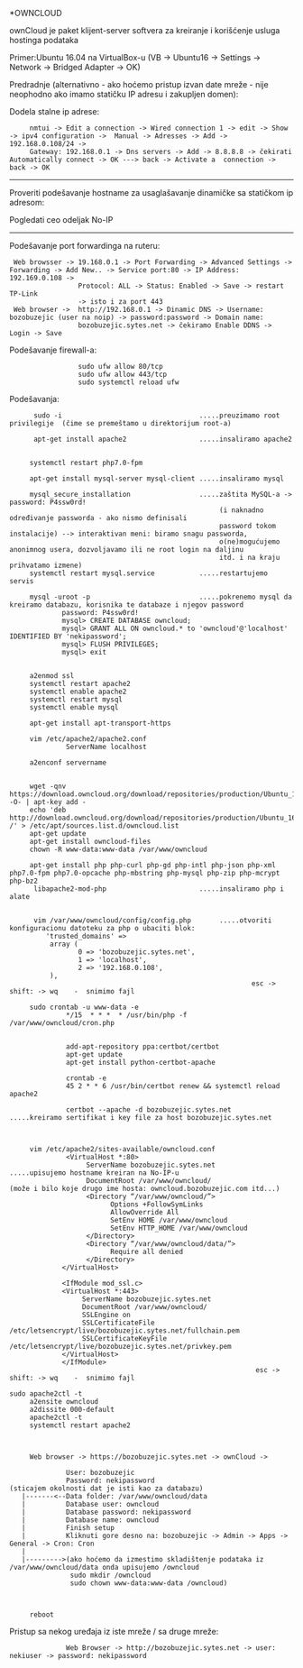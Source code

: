 *OWNCLOUD

ownCloud je paket klijent-server softvera za kreiranje i korišćenje usluga hostinga podataka


Primer:Ubuntu 16.04 na VirtualBox-u (VB -> Ubuntu16 -> Settings -> Network -> Bridged Adapter -> OK)


Predradnje (alternativno - ako hoćemo pristup izvan date mreže - nije neophodno ako imamo statičku IP adresu i zakupljen domen):

Dodela stalne ip adrese:

         nmtui -> Edit a connection -> Wired connection 1 -> edit -> Show -> ipv4 configuration ->  Manual -> Adresses -> Add -> 192.168.0.108/24 ->
         Gateway: 192.168.0.1 -> Dns servers -> Add -> 8.8.8.8 -> čekirati Automatically connect -> OK ---> back -> Activate a  connection -> back -> OK
---
Proveriti podešavanje hostname za usaglašavanje dinamičke sa statičkom ip adresom:          

Pogledati ceo odeljak No-IP 

---         
Podešavanje port forwardinga na ruteru:
 
     Web browsser -> 19.168.0.1 -> Port Forwarding -> Advanced Settings -> Forwarding -> Add New.. -> Service port:80 -> IP Address: 192.169.0.108 ->
                     Protocol: ALL -> Status: Enabled -> Save -> restart TP-Link
                     -> isto i za port 443
     Web browser ->  http://192.168.0.1 -> Dinamic DNS -> Username: bozobuzejic (user na noip) -> password:password -> Domain name:
                     bozobuzejic.sytes.net -> čekiramo Enable DDNS -> Login -> Save
         
Podešavanje firewall-a: 
     
                     sudo ufw allow 80/tcp
                     sudo ufw allow 443/tcp
                     sudo systemctl reload ufw

Podešavanja:                     

          sudo -i                                  .....preuzimamo root privilegije  (čime se premeštamo u direktorijum root-a)
         
          apt-get install apache2                  .....insaliramo apache2
               
               
         systemctl restart php7.0-fpm
        
         apt-get install mysql-server mysql-client .....insaliramo mysql
        
         mysql_secure_installation                 .....zaštita MySQL-a -> password: P4ssw0rd!
                                                        (i naknadno određivanje passworda - ako nismo definisali 
                                                        password tokom instalacije) --> interaktivan meni: biramo snagu passworda, 
                                                        o(ne)mogućujemo anonimnog usera, dozvoljavamo ili ne root login na daljinu 
                                                        itd. i na kraju prihvatamo izmene)
         systemctl restart mysql.service           .....restartujemo servis                                            
              
         mysql -uroot -p                           .....pokrenemo mysql da kreiramo databazu, korisnika te databaze i njegov password
                 password: P4ssw0rd!
                 mysql> CREATE DATABASE owncloud;
                 mysql> GRANT ALL ON owncloud.* to 'owncloud'@'localhost' IDENTIFIED BY 'nekipassword';
                 mysql> FLUSH PRIVILEGES;
                 mysql> exit                                              
         
         
         a2enmod ssl
         systemctl restart apache2
         systemctl enable apache2 
         systemctl restart mysql
         systemctl enable mysql
         
         apt-get install apt-transport-https
               
         vim /etc/apache2/apache2.conf     
                  ServerName localhost
                  
         a2enconf servername
          
               
         wget -qnv https://download.owncloud.org/download/repositories/production/Ubuntu_16.04/Release.key -O- | apt-key add -
         echo 'deb http://download.owncloud.org/download/repositories/production/Ubuntu_16.04/ /' > /etc/apt/sources.list.d/owncloud.list
         apt-get update
         apt-get install owncloud-files
         chown -R www-data:www-data /var/www/owncloud
         
         apt-get install php php-curl php-gd php-intl php-json php-xml php7.0-fpm php7.0-opcache php-mbstring php-mysql php-zip php-mcrypt php-bz2 
          libapache2-mod-php                       .....insaliramo php i alate
          
          
          vim /var/www/owncloud/config/config.php       .....otvoriti konfiguracionu datoteku za php o ubaciti blok:
             'trusted_domains' =>
              array (
                     0 => 'bozobuzejic.sytes.net',
                     1 => 'localhost',
                     2 => '192.168.0.108',
              ),
                                                                esc -> shift: -> wq    -  snimimo fajl
                                                                
         sudo crontab -u www-data -e
                  */15  * * *  * /usr/bin/php -f /var/www/owncloud/cron.php
                  
                  
                  add-apt-repository ppa:certbot/certbot
                  apt-get update
                  apt-get install python-certbot-apache
                  
                  crontab -e
                  45 2 * * 6 /usr/bin/certbot renew && systemctl reload apache2
                  
                  certbot --apache -d bozobuzejic.sytes.net                               .....kreiramo sertifikat i key file za host bozobuzejic.sytes.net
         
  
         
         vim /etc/apache2/sites-available/owncloud.conf   
                  <VirtualHost *:80>
                       ServerName bozobuzejic.sytes.net                                    .....upisujemo hostname kreiran na No-IP-u 
                       DocumentRoot /var/www/owncloud/                                          (može i bilo koje drugo ime hosta: owncloud.bozobuzejic.com itd...)    
                       <Directory “/var/www/owncloud/”>                                                    
                             Options +FollowSymLinks
                             AllowOverride All
                             SetEnv HOME /var/www/owncloud
                             SetEnv HTTP_HOME /var/www/owncloud
                       </Directory>
                       <Directory “/var/www/owncloud/data/”>
                             Require all denied
                       </Directory>
                 </VirtualHost> 
                 
                 <IfModule mod_ssl.c>
                 <VirtualHost *:443>
                      ServerName bozobuzejic.sytes.net
                      DocumentRoot /var/www/owncloud/ 
                      SSLEngine on
                      SSLCertificateFile /etc/letsencrypt/live/bozobuzejic.sytes.net/fullchain.pem
                      SSLCertificateKeyFile /etc/letsencrypt/live/bozobuzejic.sytes.net/privkey.pem
                 </VirtualHost>
                 </IfModule>
                                                                 esc -> shift: -> wq    -  snimimo fajl
          
    sudo apache2ctl -t
         a2ensite owncloud
         a2dissite 000-default
         apache2ctl -t
         systemctl restart apache2   
         
         

         Web browser -> https://bozobuzejic.sytes.net -> ownCloud ->
                  
                  User: bozobuzejic
                  Password: nekipassword                             (sticajem okolnosti dat je isti kao za databazu)
       |-------<--Data folder: /var/www/owncloud/data
       |          Database user: owncloud
       |          Database password: nekipassword
       |          Database name: owncloud
       |          Finish setup
       |          Kliknuti gore desno na: bozobuzejic -> Admin -> Apps -> General -> Cron: Cron
       |
       |--------->(ako hoćemo da izmestimo skladištenje podataka iz /var/www/owncloud/data onda upisujemo /owncloud
                   sudo mkdir /owncloud
                   sudo chown www-data:www-data /owncloud)
                 
    
                  
         reboot
                  
                  
  Pristup sa nekog uređaja iz iste mreže / sa druge mreže:
      
                  Web Browser -> http://bozobuzejic.sytes.net -> user: nekiuser -> password: nekipassword
                  
                  
